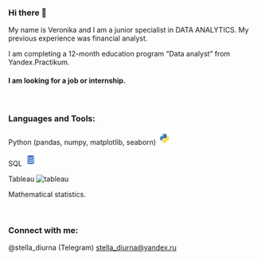 ### Hi there 👋

My name is Veronika and I am a junior specialist in DATA ANALYTICS. My previous experience was financial analyst. 

I am completing a 12-month education program “Data analyst” from Yandex.Practikum.

#### I am looking for a job or internship.
<br />

### Languages and Tools:

Python (pandas, numpy, matplotlib, seaborn)
<img align=" left" alt=" Python" width="26px" src="https://raw.githubusercontent.com/github/explore/80688e429a7d4ef2fca1e82350fe8e3517d3494d/topics/python/python.png" />

SQL 
<img align=" left" alt=" SQL"    width="26px" src="https://raw.githubusercontent.com/github/explore/80688e429a7d4ef2fca1e82350fe8e3517d3494d/topics/sql/sql.png" />

Tableau
<img align=" left" alt=" tableau"    width="26px" src="https://cdn.filepicker.io/api/file/jZDILlufSOSDOkuJTZ7J" />

Mathematical statistics.


<br />

### Connect with me:

@stella_diurna (Telegram)
stella_diurna@yandex.ru 
